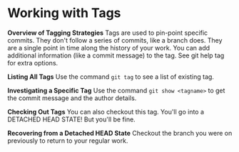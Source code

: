 # Working with Tags

**Overview of Tagging Strategies**
Tags are used to pin-point specific commits. They don't follow a series of commits, like a branch does. They are a single point in time along the history of your work. You can add additional information (like a commit message) to the tag. See git help tag for extra options.

**Listing All Tags**
Use the command `git tag` to see a list of existing tag.

**Investigating a Specific Tag**
Use the command `git show <tagname>` to get the commit message and the author details.

**Checking Out Tags**
You can also checkout this tag. You'll go into a DETACHED HEAD STATE!  But you'll be fine.

**Recovering from a Detached HEAD State**
Checkout the branch you were on previously to return to your regular work.

